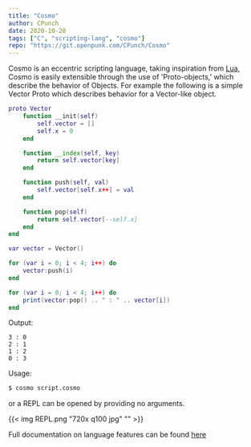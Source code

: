 ```yaml
---
title: "Cosmo"
author: CPunch
date: 2020-10-28
tags: ["C", "scripting-lang", "cosmo"]
repo: "https://git.openpunk.com/CPunch/Cosmo"
---
```


Cosmo is an eccentric scripting language, taking inspiration from [Lua](https://www.lua.org/), Cosmo is easily extensible through the use of 'Proto-objects,' which describe the behavior of Objects. For example the following is a simple Vector Proto which describes behavior for a Vector-like object.

```lua
proto Vector
    function __init(self)
        self.vector = []
        self.x = 0
    end

    function __index(self, key)
        return self.vector[key]
    end

    function push(self, val)
        self.vector[self.x++] = val
    end 

    function pop(self)
        return self.vector[--self.x]
    end
end

var vector = Vector()

for (var i = 0; i < 4; i++) do
    vector:push(i)
end

for (var i = 0; i < 4; i++) do
    print(vector:pop() .. " : " .. vector[i])
end

```

Output:

```
3 : 0
2 : 1
1 : 2
0 : 3
```

Usage:

```sh
$ cosmo script.cosmo
```

or a REPL can be opened by providing no arguments.

{{< img REPL.png "720x q100 jpg" "" >}}


Full documentation on language features can be found [here](https://git.openpunk.com/CPunch/Cosmo/src/branch/main/docs)